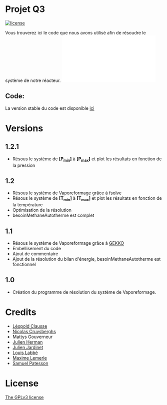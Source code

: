 # Projet Q3
[![license](https://img.shields.io/badge/license-GPL3-brightgreen.svg)](https://github.com/lsonnino/code-metallifood/blob/master/LICENSE)

Vous trouverez ici le code que nous avons utilisé afin de résoudre le système de notre réacteur.
![Réacteur](/reacteur.pdf)

## Code:
La version stable du code est disponible [ici](https://github.com/maxIem/Projet-Q3/tree/master/Stable)

# Versions
## 1.2.1
* Résous le système de **[P<sub>min</sub>]** à **[P<sub>max</sub>]** et plot les résultats en fonction de la pression

## 1.2
* Résous le système de Vaporeformage grâce à [fsolve](https://docs.scipy.org/doc/scipy-0.14.0/reference/generated/scipy.optimize.fsolve.html)
* Résous le système de **[T<sub>min</sub>]** à **[T<sub>max</sub>]** et plot les résultats en fonction de la température
* Optimisation de la résolution
* besoinMethaneAutotherme est complet

## 1.1
* Résous le système de Vaporeformage grâce à [GEKKO](https://pypi.org/project/gekko/)
* Embellisement du code
* Ajout de commentaire
* Ajout de la résolution du bilan d'énergie, besoinMethaneAutotherme est fonctionnel

## 1.0
* Création du programme de résolution du système de Vaporeformage.


# Credits

- [Léopold Clausse](https://github.com/lclausse)
- [Nicolas Cruysberghs](https://github.com/Nicocruys)
- Mattys Gouverneur
- [Julien Herman](https://github.com/LouisLabbe)
- [Julien Jardinet](https://github.com/jjardinet)
- [Louis Labbé](https://github.com/LouisLabbe)
- [Maxime Lemerle](https://github.com/maxIem)
- [Samuel Patesson](https://github.com/spatesson)


# License

[The GPLv3 license](https://www.gnu.org/licenses/gpl-3.0.en.html)
